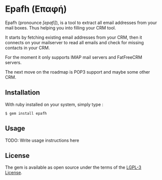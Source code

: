 Epafh (Επαφή)
=============

Epafh (pronounce *\[epafí\]*), is a tool to extract all email addresses from your
mail boxes. Thus helping you into filling your CRM tool.

It starts by fetching existing email addresses from your CRM, then it connects
on your mailserver to read all emails and check for missing contacts in your
CRM.

For the moment it only supports IMAP mail servers and FatFreeCRM servers.

The next move on the roadmap is POP3 support and maybe some other CRM.

## Installation

With ruby installed on your system, simply type :

    $ gem install epafh

## Usage

TODO: Write usage instructions here

## License

The gem is available as open source under the terms of the [LGPL-3 License](http://opensource.org/licenses/LGPL-3.0).

